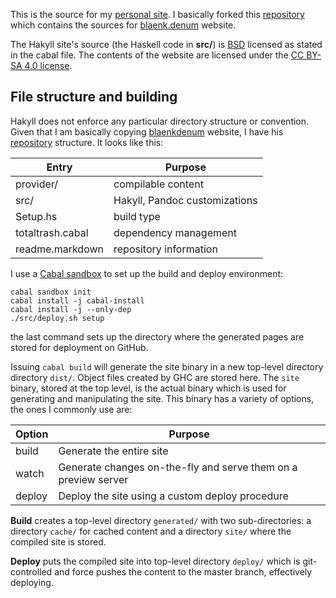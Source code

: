 This is the source for my [personal site](http://www.totaltrash.xyz).
I basically forked this [repository](https://github.com/blaenk/blaenk.github.io)
which contains the sources for [blaenk.denum](http://www.blaenkdenum.com/) website.

The Hakyll site's source (the Haskell code in **src/**) is
[BSD](https://tldrlegal.com/license/bsd-3-clause-license-(revised)) licensed as
stated in the cabal file. The contents of the website are licensed under the  [CC
BY-SA 4.0 license](http://creativecommons.org/licenses/by-sa/4.0/).

File structure and building
---------------------------

Hakyll does not enforce any particular directory structure or convention.
Given that I am basically copying [blaenkdenum](http://www.blaenkdenum.com/) website,
I have his [repository](https://github.com/blaenk/blaenk.github.io) structure.
It looks like this:

Entry           | Purpose
-------         | ----------
provider/       | compilable content
src/            | Hakyll, Pandoc customizations
Setup.hs        | build type
totaltrash.cabal    | dependency management
readme.markdown     | repository information

I use a [Cabal sandbox](http://coldwa.st/e/blog/2013-08-20-Cabal-sandbox.html)
to set up the build and deploy environment:
```
cabal sandbox init
cabal install -j cabal-install
cabal install -j --only-dep
./src/deploy.sh setup
```
the last command sets up the directory where the generated pages are stored
for deployment on GitHub.

Issuing `cabal build` will generate the site binary in a new top-level directory
directory `dist/`. Object files created by GHC are stored here. The
`site` binary, stored at the top level, is the actual binary which is used for
generating and manipulating the site. This binary has a variety of options, the
ones I commonly use are:

Option   |  Purpose
-------- |  ---------
build    |  Generate the entire site
watch    |  Generate changes on-the-fly and serve them on a preview server
deploy   |  Deploy the site using a custom deploy procedure

**Build** creates a top-level directory `generated/` with two
sub-directories: a directory `cache/` for cached content and a directory
`site/` where the compiled site is stored.

**Deploy** puts the compiled site into top-level directory `deploy/`
which is git-controlled and force pushes the content to the master branch,
effectively deploying.
